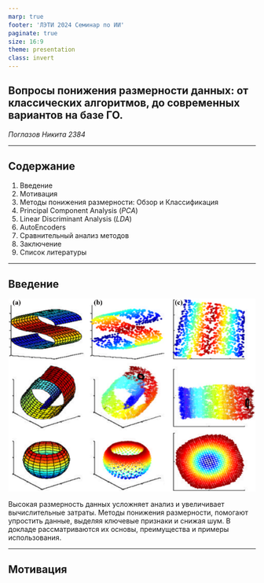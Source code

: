 ```yaml
---
marp: true
footer: 'ЛЭТИ 2024 Семинар по ИИ'
paginate: true
size: 16:9
theme: presentation
class: invert
---
```




## Вопросы понижения размерности данных: от классических алгоритмов, до современных вариантов на базе ГО.
*Поглазов Никита 2384*


---

## Cодержание


1. Введение
2. Мотивация
3. Методы понижения размерности: Обзор и Классификация
4. Principal Component Analysis (*PCA*)
5. Linear Discriminant Analysis (*LDA*)
6. AutoEncoders
7. Сравнительный анализ методов
8. Заключение
9. Список литературы

---

## Введение

![invert saturate opacity:.2 bg left fit](resources/simple_dim_red.png)

Высокая размерность данных усложняет анализ и увеличивает вычислительные затраты. 
Методы понижения размерности, помогают упростить данные, выделяя ключевые признаки и снижая шум. 
В докладе рассматриваются их основы, преимущества и примеры использования.

---

## Мотивация
